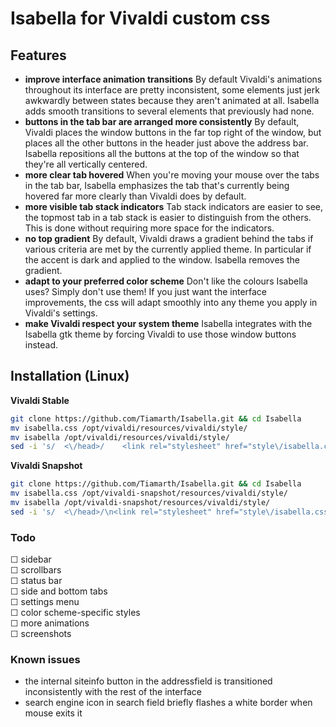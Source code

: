 # Isabella for Vivaldi custom css

## Features
- **improve interface animation transitions** By default Vivaldi's animations throughout its interface are pretty inconsistent, some elements just jerk awkwardly between states because they aren't animated at all. Isabella adds smooth transitions to several elements that previously had none.
- **buttons in the tab bar are arranged more consistently** By default, Vivaldi places the window buttons in the far top right of the window, but places all the other buttons in the header just above the address bar. Isabella repositions all the buttons at the top of the window so that they're all vertically centered.
- **more clear tab hovered** When you're moving your mouse over the tabs in the tab bar, Isabella emphasizes the tab that's currently being hovered far more clearly than Vivaldi does by default. 
- **more visible tab stack indicators** Tab stack indicators are easier to see, the topmost tab in a tab stack is easier to distinguish from the others. This is done without requiring more space for the indicators.
- **no top gradient** By default, Vivaldi draws a gradient behind the tabs if various criteria are met by the currently applied theme. In particular if the accent is dark and applied to the window. Isabella removes the gradient.
- **adapt to your preferred color scheme** Don't like the colours Isabella uses? Simply don't use them! If you just want the interface improvements, the css will adapt smoothly into any theme you apply in Vivaldi's settings.
- **make Vivaldi respect your system theme** Isabella integrates with the Isabella gtk theme by forcing Vivaldi to use those window buttons instead.

## Installation (Linux)
**Vivaldi Stable**
```bash
git clone https://github.com/Tiamarth/Isabella.git && cd Isabella
mv isabella.css /opt/vivaldi/resources/vivaldi/style/
mv isabella /opt/vivaldi/resources/vivaldi/style/
sed -i 's/  <\/head>/    <link rel="stylesheet" href="style\/isabella.css" \/>\n  <\/head>/' "/opt/vivaldi/resources/vivaldi/browser.html"
```
**Vivaldi Snapshot**
```bash
git clone https://github.com/Tiamarth/Isabella.git && cd Isabella
mv isabella.css /opt/vivaldi-snapshot/resources/vivaldi/style/
mv isabella /opt/vivaldi-snapshot/resources/vivaldi/style/
sed -i 's/  <\/head>/\n<link rel="stylesheet" href="style\/isabella.css" \/>\n  <\/head>/' "/opt/vivaldi-snapshot/resources/vivaldi/browser.html"
```

### Todo
&#9744; sidebar  
&#9744; scrollbars  
&#9744; status bar  
&#9744; side and bottom tabs  
&#9744; settings menu  
&#9744; color scheme-specific styles  
&#9744; more animations  
&#9744; screenshots  

### Known issues
- the internal siteinfo button in the addressfield is transitioned inconsistently with the rest of the interface
- search engine icon in search field briefly flashes a white border when mouse exits it
